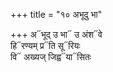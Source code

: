 +++
title = "१० अभूदु भा"

+++
अ᳓भूद् उ भा᳓ उ अंश᳓वे  
हि᳓रण्यम् प्र᳓ति सू᳓रियः  
वि᳓ अख्यज् जिह्व᳓या᳓सितः